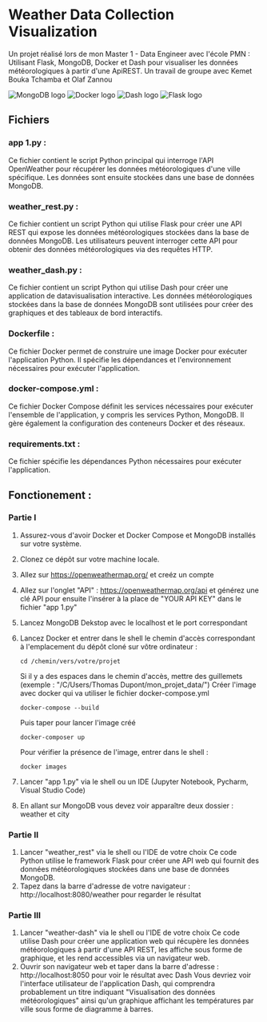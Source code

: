 # Weather Data Collection Visualization
Un projet réalisé lors de mon Master 1 - Data Engineer avec l'école PMN : Utilisant Flask, MongoDB, Docker et Dash pour visualiser les données météorologiques à partir d'une ApiREST.
Un travail de groupe avec Kemet Bouka Tchamba et Olaf Zannou

![MongoDB logo](https://databasejoe.com/wp-content/uploads/2019/08/mongo-db-logo.png)
![Docker logo](https://www.extraordy.com/wp-content/uploads/2014/08/docker.png)
![Dash logo](https://i0.wp.com/lifewithdata.com/wp-content/uploads/2022/02/plotly_logo-1.jpeg?resize=300%2C95&ssl=1)
![Flask logo](https://th.bing.com/th/id/OIP.p1xsgNl4drd6kZpaHkRNRQAAAA?w=118&h=128&c=7&r=0&o=5&pid=1.7)


## Fichiers
### app 1.py : 
Ce fichier contient le script Python principal qui interroge l'API OpenWeather pour récupérer les données météorologiques d'une ville spécifique. Les données sont ensuite stockées dans une base de données MongoDB.
### weather_rest.py : 
Ce fichier contient un script Python qui utilise Flask pour créer une API REST qui expose les données météorologiques stockées dans la base de données MongoDB. Les utilisateurs peuvent interroger cette API pour obtenir des données météorologiques via des requêtes HTTP.
### weather_dash.py : 
Ce fichier contient un script Python qui utilise Dash pour créer une application de datavisualisation interactive. Les données météorologiques stockées dans la base de données MongoDB sont utilisées pour créer des graphiques et des tableaux de bord interactifs.
### Dockerfile : 
Ce fichier Docker permet de construire une image Docker pour exécuter l'application Python. Il spécifie les dépendances et l'environnement nécessaires pour exécuter l'application.
### docker-compose.yml : 
Ce fichier Docker Compose définit les services nécessaires pour exécuter l'ensemble de l'application, y compris les services Python, MongoDB. 
Il gère également la configuration des conteneurs Docker et des réseaux.
### requirements.txt : 
Ce fichier spécifie les dépendances Python nécessaires pour exécuter l'application.

## Fonctionement : 
### Partie I
1) Assurez-vous d'avoir Docker et Docker Compose et MongoDB installés sur votre système.
2) Clonez ce dépôt sur votre machine locale.
3) Allez sur https://openweathermap.org/ et creéz un compte
4) Allez sur l'onglet "API" : https://openweathermap.org/api et générez une clé API pour ensuite l'insérer à la place de "YOUR API KEY" dans le fichier "app 1.py"
5) Lancez MongoDB Dekstop avec le localhost et le port correspondant
6) Lancez Docker et entrer dans le shell le chemin d'accès correspondant à l'emplacement du dépôt cloné sur vôtre ordinateur :
   ```
   cd /chemin/vers/votre/projet
   ```
   Si il y a des espaces dans le chemin d'accès, mettre des guillemets
   (exemple : "/C/Users/Thomas Dupont/mon_projet_data/")
   Créer l'image avec docker qui va utiliser le fichier docker-compose.yml
   ```
   docker-compose --build
   ```
   Puis taper pour lancer l'image créé
   ```
   docker-composer up
   ````
   Pour vérifier la présence de l'image, entrer dans le shell :
   ```
   docker images
   ```
   
8) Lancer "app 1.py" via le shell ou un IDE (Jupyter Notebook, Pycharm, Visual Studio Code)
9) En allant sur MongoDB vous devez voir apparaître deux dossier : weather et city 

### Partie II
1) Lancer "weather_rest" via le shell ou l'IDE de votre choix
Ce code Python utilise le framework Flask pour créer une API web qui fournit des données météorologiques stockées dans une base de données MongoDB.
2) Tapez dans la barre d'adresse de votre navigateur : http://localhost:8080/weather pour regarder le résultat

### Partie III
1) Lancer "weather-dash" via le shell ou l'IDE de votre choix
Ce code utilise Dash pour créer une application web qui récupère les données météorologiques à partir d'une API REST, les affiche sous forme de graphique, et les rend accessibles via un navigateur web.
2) Ouvrir son navigateur web et taper dans la barre d'adresse : http://localhost:8050 pour voir le résultat avec Dash
Vous devriez voir l'interface utilisateur de l'application Dash, qui comprendra probablement un titre indiquant "Visualisation des données météorologiques" ainsi qu'un graphique affichant les températures par ville sous forme de diagramme à barres.
